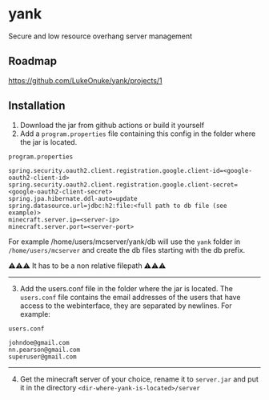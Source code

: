# yank
Secure and low resource overhang server management

## Roadmap
https://github.com/LukeOnuke/yank/projects/1

## Installation
1. Download the jar from github actions or build it yourself
2. Add a `program.properties` file containing this config in 
   the folder where the jar is located.
   
    
`program.properties`
```properties
spring.security.oauth2.client.registration.google.client-id=<google-oauth2-client-id>
spring.security.oauth2.client.registration.google.client-secret=<google-oauth2-client-secret>
spring.jpa.hibernate.ddl-auto=update
spring.datasource.url=jdbc:h2:file:<full path to db file (see example)>
minecraft.server.ip=<server-ip>
minecraft.server.port=<server-port>
```
For example /home/users/mcserver/yank/db will use the `yank` folder 
in `/home/users/mcserver` and create the db files starting with the db prefix.

⚠⚠⚠ It has to be a non relative filepath ⚠⚠⚠

---
3. Add the users.conf file in the folder where the jar is located. The `users.conf` file
    contains the email addresses of the users that have access to the webinterface, they
    are separated by newlines. 
    For example:

`users.conf`

```text
johndoe@gmail.com
nn.pearson@gmail.com
superuser@gmail.com
```
---
4. Get the minecraft server of your choice, rename it to `server.jar` and
put it in the directory `<dir-where-yank-is-located>/server`
